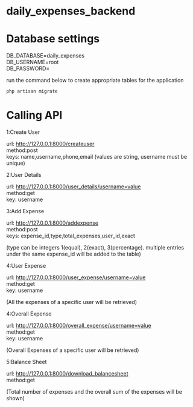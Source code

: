 # daily_expenses_backend

# Database settings

DB_DATABASE=daily_expenses\
DB_USERNAME=root\
DB_PASSWORD=

run the command below to create appropriate tables for the application

```
php artisan migrate
```

# Calling API 

1:Create User

url: http://127.0.0.1:8000/createuser \
method:post\
keys: name,username,phone,email (values are string, username must be unique)

2:User Details

url: http://127.0.0.1:8000/user_details/username=value \
method:get\
key: username

3:Add Expense

url: http://127.0.0.1:8000/addexpense \
method:post\
keys: expense_id,type,total_expenses,user_id,exact

(type can be integers 1(equal), 2(exact), 3(percentage). multiple entries under the same expense_id will be added to the table)

4:User Expense

url: http://127.0.0.1:8000/user_expense/username=value \
method:get \
key: username 

(All the expenses of a specific user will be retrieved)

4:Overall Expense

url: http://127.0.0.1:8000/overall_expense/username=value \
method:get\
key: username

(Overall Expenses of a specific user will be retrieved)

5:Balance Sheet

url: http://127.0.0.1:8000/download_balancesheet \
method:get

(Total number of expenses and the overall sum of the expenses will be shown)